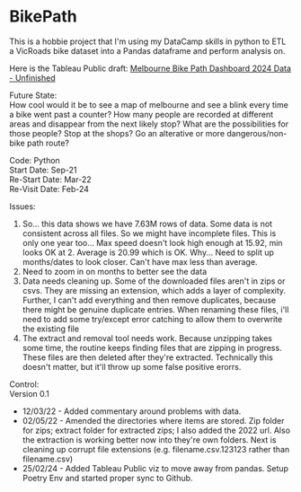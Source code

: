 # BikePath

This is a hobbie project that I'm using my DataCamp skills in python to ETL a VicRoads bike dataset into a Pandas dataframe and perform analysis on.  

Here is the Tableau Public draft: [Melbourne Bike Path Dashboard 2024 Data - Unfinished](https://public.tableau.com/app/profile/philip.patterson4951/viz/MelbourneBikePathDashboard2024Data-Unfinished/Dashboard1?publish=yes)

Future State:  
How cool would it be to see a map of melbourne and see a blink every time a bike went past a counter?
How many people are recorded at different areas and disappear from the next likely stop?  What are the possibilities for those people?  Stop at the shops?  Go an alterative or more dangerous/non-bike path route?

Code: Python  
Start Date: Sep-21  
Re-Start Date: Mar-22  
Re-Visit Date: Feb-24

Issues:  
1. So... this data shows we have 7.63M rows of data. Some data is not consistent across all files.  So we might have incomplete files.  This is only one year too... Max speed doesn't look high enough at 15.92, min looks OK at 2.  Average is 20.99 which is OK.  Why...  Need to split up months/dates to look closer.  Can't have max less than average.
2. Need to zoom in on months to better see the data
3. Data needs cleaning up.  Some of the downloaded files aren't in zips or csvs.  They are missing an extension, which adds a layer of complexity.  Further, I can't add everything and then remove duplicates, because there might be genuine duplicate entries.  When renaming these files, i'll need to add some try/except error catching to allow them to overwrite the existing file
4. The extract and removal tool needs work.  Because unzipping takes some time, the routine keeps finding files that are zipping in progress.  These files are then deleted after they're extracted.  Technically this doesn't matter, but it'll throw up some false positive erorrs.


Control:  
Version 0.1  
- 12/03/22 - Added commentary around problems with data.  
- 02/05/22 - Amended the directories where items are stored.  Zip folder for zips; extract folder for extracted zips;  I also added the 2022 url.  Also the extraction is working better now into they're own folders.  Next is cleaning up corrupt file extensions (e.g. filename.csv.123123 rather than filename.csv)
- 25/02/24 - Added Tableau Public viz to move away from pandas.  Setup Poetry Env and started proper sync to Github.
